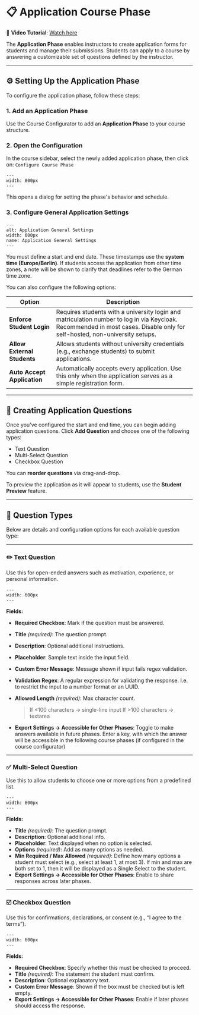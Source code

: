 # 📋 Application Course Phase

🎥 **Video Tutorial**: [Watch here](https://live.rbg.tum.de/w/artemisintro/60491)

The **Application Phase** enables instructors to create application forms for students and manage their submissions. Students can apply to a course by answering a customizable set of questions defined by the instructor.

---

## ⚙️ Setting Up the Application Phase

To configure the application phase, follow these steps:

### 1. Add an Application Phase

Use the Course Configurator to add an **Application Phase** to your course structure.

### 2. Open the Configuration

In the course sidebar, select the newly added application phase, then click on: `Configure Course Phase`

```{figure} ./images/application_1.png
---
width: 800px
---
````

This opens a dialog for setting the phase's behavior and schedule.

### 3. Configure General Application Settings

```{figure} ./images/application_2.png
---
alt: Application General Settings
width: 600px
name: Application General Settings
---
````

You must define a start and end date. These timestamps use the **system time (Europe/Berlin)**. If students access the application from other time zones, a note will be shown to clarify that deadlines refer to the German time zone.

You can also configure the following options:

| Option                      | Description                                                                                                                                                                |
| --------------------------- | -------------------------------------------------------------------------------------------------------------------------------------------------------------------------- |
| **Enforce Student Login**   | Requires students with a university login and matriculation number to log in via Keycloak. Recommended in most cases. Disable only for self-hosted, non-university setups. |
| **Allow External Students** | Allows students without university credentials (e.g., exchange students) to submit applications.                                                                           |
| **Auto Accept Application** | Automatically accepts every application. Use this only when the application serves as a simple registration form.                                                          |

---

## 🧩 Creating Application Questions

Once you've configured the start and end time, you can begin adding application questions. Click **Add Question** and choose one of the following types:

* Text Question
* Multi-Select Question
* Checkbox Question

You can **reorder questions** via drag-and-drop.

To preview the application as it will appear to students, use the **Student Preview** feature.

---

## 📝 Question Types

Below are details and configuration options for each available question type:

---

### ✏️ Text Question

Use this for open-ended answers such as motivation, experience, or personal information.

```{figure} ./images/application_3.png
---
width: 600px
---
````

**Fields:**

* **Required Checkbox**: Mark if the question must be answered.
* **Title** *(required)*: The question prompt.
* **Description**: Optional additional instructions.
* **Placeholder**: Sample text inside the input field.
* **Custom Error Message**: Message shown if input fails regex validation.
* **Validation Regex**: A regular expression for validating the response. I.e. to restrict the input to a number format or an UUID.
* **Allowed Length** *(required)*: Max character count.

  > If ≤100 characters → single-line input
  > If >100 characters → textarea
* **Export Settings → Accessible for Other Phases**: Toggle to make answers available in future phases. Enter a key, with which the answer will be accessible in the following course phases (if configured in the course configurator)

---

### ✅ Multi-Select Question

Use this to allow students to choose one or more options from a predefined list.

```{figure} ./images/application_4.png
---
width: 600px
---
````

**Fields:**

* **Title** *(required)*: The question prompt.
* **Description**: Optional additional info.
* **Placeholder**: Text displayed when no option is selected.
* **Options** *(required)*: Add as many options as needed.
* **Min Required / Max Allowed** *(required)*: Define how many options a student must select (e.g., select at least 1, at most 3). If min and max are both set to 1, then it will be displayed as a Single Select to the student.
* **Export Settings → Accessible for Other Phases**: Enable to share responses across later phases.

---

### ☑️ Checkbox Question

Use this for confirmations, declarations, or consent (e.g., “I agree to the terms”).

```{figure} ./images/application_5.png
---
width: 600px
---
````

**Fields:**

* **Required Checkbox**: Specify whether this must be checked to proceed.
* **Title** *(required)*: The statement the student must confirm.
* **Description**: Optional explanatory text.
* **Custom Error Message**: Shown if the box must be checked but is left empty.
* **Export Settings → Accessible for Other Phases**: Enable if later phases should access the response.
